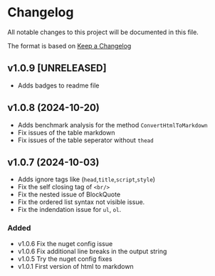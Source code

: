 # Changelog

All notable changes to this project will be documented in this file.

The format is based on [Keep a Changelog](https://keepachangelog.com/en/1.1.0/)
## v1.0.9 [UNRELEASED]
- Adds badges to readme file

## v1.0.8 (2024-10-20)
- Adds benchmark analysis for the method `ConvertHtmlToMarkdown`
- Fix issues of the table markdown
- Fix issues of the table seperator without `thead`

## v1.0.7 (2024-10-03)
- Adds ignore tags like (`head`,`title`,`script`,`style`)
- Fix the self closing tag of `<br/>`
- Fix the nested issue of BlockQuote
- Fix the ordered list syntax not visible issue.
- Fix the indendation issue for `ul`, `ol`.

### Added

- v1.0.6 Fix the nuget config issue
- v1.0.6 Fix additional line breaks in the output string
- v1.0.5 Try the nuget config fixes
- v1.0.1 First version of html to markdown  